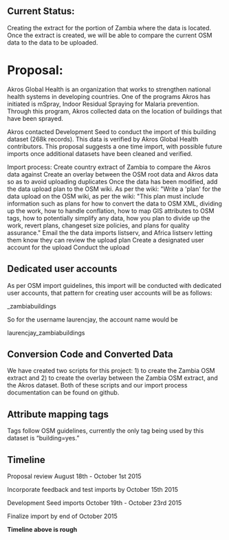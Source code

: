 <h2> Current Status:</h2>

Creating the extract for the portion of Zambia where the data is located. Once the extract is created, we will be able to compare the current OSM data to the data to be uploaded. 

<h1>Proposal: </h1>



Akros Global Health is an organization that works to strengthen national health systems in developing countries. One of the programs Akros has initiated is mSpray, Indoor Residual Spraying for Malaria prevention. Through this program, Akros collected data on the location of buildings that have been sprayed. 

Akros contacted Development Seed to conduct the import of this building dataset (268k records). This data is verified by Akros Global Health contributors. This proposal suggests a one time import, with possible future imports once additional datasets have been cleaned and verified. 

Import process: 
Create country extract of Zambia to compare the Akros data against
Create an overlay between the OSM root data and Akros data so as to avoid uploading duplicates
Once the data has been modified, add the data upload plan to the OSM wiki. As per the wiki: "Write a 'plan' for the data upload on the OSM wiki, as per the wiki: "This plan must include information such as plans for how to convert the data to OSM XML, dividing up the work, how to handle conflation, how to map GIS attributes to OSM tags, how to potentially simplify any data, how you plan to divide up the work, revert plans, changeset size policies, and plans for quality assurance."
Email the the data imports listserv, and Africa listserv letting them know they can review the upload plan
Create a designated user account for the upload
Conduct the upload

<h2>Dedicated user accounts </h2>

As per OSM import guidelines, this import will be conducted with dedicated user accounts, that pattern for creating user accounts will be as follows:

<username>_zambiabuildings

So for the username laurencjay, the account name would be 

laurencjay_zambiabuildings

<h2>Conversion Code and Converted Data</h2>

We have created two scripts for this project: 1) to create the Zambia OSM extract and 2) to create the overlay between the Zambia OSM extract, and the Akros dataset. Both of these scripts and our import process documentation can be found on github.

<h2>Attribute mapping tags</h2>

Tags follow OSM guidelines, currently the only tag being used by this dataset is “building=yes.”

<h2>Timeline</h2>

Proposal review August 18th - October 1st 2015

Incorporate feedback and test imports by October 15th 2015

Development Seed imports October 19th - October 23rd 2015

Finalize import by end of October 2015

**Timeline above is rough**
